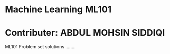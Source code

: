 # Machine Learning ML101

# Contributer: ABDUL MOHSIN SIDDIQI

ML101 Problem set solutions ........
